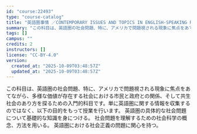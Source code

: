 ```yaml
---
id: "course:22493"
type: "course-catalog"
title: "英語圏事情 ／CONTEMPORARY ISSUES AND TOPICS IN ENGLISH-SPEAKING REGIONS"
summary: "この科目は、英語圏の社会問題、特に、アメリカで問題視される現象に焦点をあてながら、多様な価値が存在する社会における市民と政府との関係、そして共生社会のあり方を探るための入門的科目です。単に英語圏に関する情報を収集するのではなく、以下の目的を…"
tags: []
campus: ""
credits: 2
instructors: []
license: "CC-BY-4.0"
version:
  created_at: "2025-10-09T03:48:57Z"
  updated_at: "2025-10-09T03:48:57Z"
---
```

この科目は、英語圏の社会問題、特に、アメリカで問題視される現象に焦点をあてながら、多様な価値が存在する社会における市民と政府との関係、そして共生社会のあり方を探るための入門的科目です。単に英語圏に関する情報を収集するのではなく、以下の目的をもって授業を行います。 英語圏の具体的な社会問題について基礎的な知識を身につける。 社会問題を理解するための社会科学の概念、方法を用いる。 英語圏における社会正義の問題に関心を持つ。
